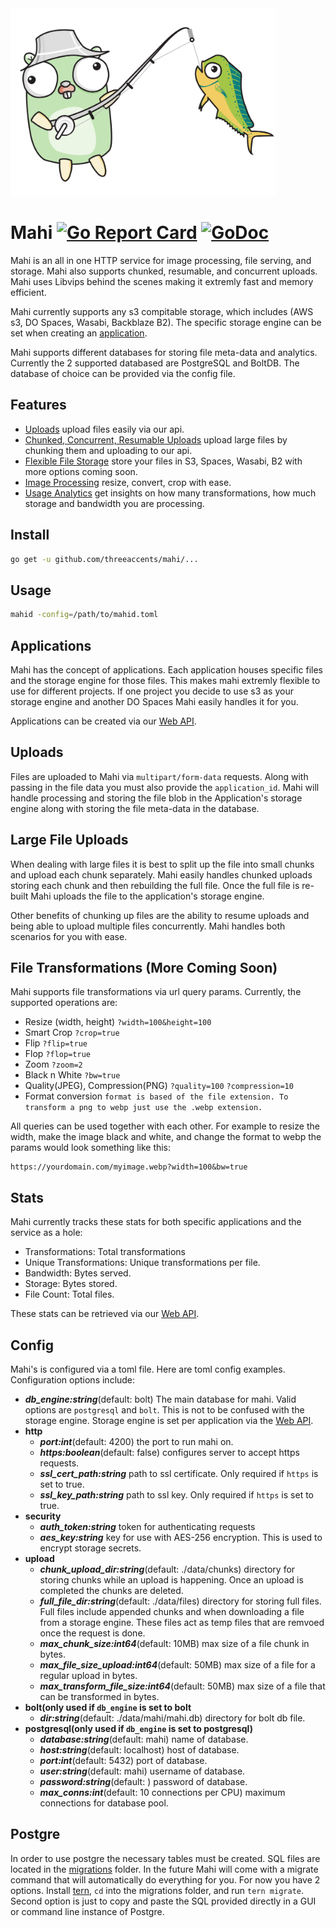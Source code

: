 <img src="mahi-gopher.png" height="300" />

# Mahi [![Go Report Card](http://goreportcard.com/badge/threeaccents/mahi)](https://goreportcard.com/report/threeaccents/mahi) [![GoDoc](http://img.shields.io/badge/godoc-reference-blue.svg)](http://godoc.org/github.com/threeaccents/mahi)


Mahi is an all in one HTTP service for image processing, file serving, and storage. Mahi also supports chunked, resumable, and concurrent uploads. Mahi uses Libvips behind the scenes making it extremly fast and memory efficient.

Mahi currently supports any s3 compitable storage, which includes (AWS s3, DO Spaces, Wasabi, Backblaze B2). The specific storage engine can be set when creating an [application](https://github.com/threeaccents/mahi#applications).

Mahi supports different databases for storing file meta-data and analytics. Currently the 2 supported databased are PostgreSQL and BoltDB. The database of choice can be provided via the config file.

## Features
 - [Uploads](https://github.com/threeaccents/mahi#uploads) upload files easily via our api.
 - [Chunked, Concurrent, Resumable Uploads](https://github.com/threeaccents/mahi#large-file-uploads) upload large files by chunking them and uploading to our api.
 - [Flexible File Storage](https://github.com/threeaccents/mahi#applications) store your files in S3, Spaces, Wasabi, B2 with more options coming soon.
 - [Image Processing](https://github.com/threeaccents/mahi#file-transformations) resize, convert, crop with ease.
 - [Usage Analytics](https://github.com/threeaccents/mahi#stats) get insights on how many transformations, how much storage and bandwidth you are processing.

## Install
```bash
go get -u github.com/threeaccents/mahi/...
```
## Usage
```bash
mahid -config=/path/to/mahid.toml
```
## Applications
Mahi has the concept of applications. Each application houses specific files and the storage engine for those files. This makes mahi extremly flexible to use for different projects. If one project you decide to use s3 as your storage engine and another DO Spaces Mahi easily handles it for you.

Applications can be created via our [Web API](https://mahi-api-docs.threeaccents.com/#req_10641a46be544cae978fa83b6fe1f00e).
## Uploads
Files are uploaded to Mahi via `multipart/form-data` requests. Along with passing in the file data you must also provide the `application_id`.
Mahi will handle processing and storing the file blob in the Application's storage engine along with storing the file meta-data in the database.
## Large File Uploads
When dealing with large files it is best to split up the file into small chunks and upload each chunk separately. Mahi easily handles chunked uploads storing each chunk and then rebuilding the full file. Once the full file is re-built Mahi uploads the file to the application's storage engine.

Other benefits of chunking up files are the ability to resume uploads and being able to upload multiple files concurrently. Mahi handles both scenarios for you with ease.
## File Transformations (More Coming Soon)
Mahi supports file transformations via url query params. Currently, the supported operations are:
 - Resize (width, height) `?width=100&height=100`
 - Smart Crop `?crop=true`
 - Flip `?flip=true`
 - Flop `?flop=true`
 - Zoom `?zoom=2`
 - Black n White `?bw=true`
 - Quality(JPEG), Compression(PNG) `?quality=100` `?compression=10`
 - Format conversion `format is based of the file extension. To transform a png to webp just use the .webp extension.`

All queries can be used together with each other. For example to resize the width, make the image black and white, and change the format to webp the params would look something like this:
```
https://yourdomain.com/myimage.webp?width=100&bw=true
```
## Stats
Mahi currently tracks these stats for both specific applications and the service as a hole:
 - Transformations: Total transformations
 - Unique Transformations: Unique transformations per file. 
 - Bandwidth: Bytes served.
 - Storage: Bytes stored.
 - File Count: Total files.

These stats can be retrieved via our [Web API](https://mahi-api-docs.threeaccents.com/#req_4971b4c6a7854cad87e45d2150c7db64).
## Config
Mahi's is configured via a toml file. Here are toml config examples. Configuration options include:
 - ***db_engine:string***(default: bolt) The main database for mahi. Valid options are `postgresql` and `bolt`. This is not to be confused with the storage engine. Storage engine is set per application via the [Web API](https://mahi-api-docs.threeaccents.com/#req_10641a46be544cae978fa83b6fe1f00e).
 - **http**
    - ***port:int***(default: 4200) the port to run mahi on.
    - ***https:boolean***(default: false) configures server to accept https requests.
    - ***ssl_cert_path:string*** path to ssl certificate. Only required if `https` is set to true.
    - ***ssl_key_path:string*** path to ssl key. Only required if `https` is set to true.
 - **security**
    - ***auth_token:string*** token for authenticating requests
    - ***aes_key:string*** key for use with AES-256 encryption. This is used to encrypt storage secrets.
 - **upload**
    - ***chunk_upload_dir:string***(default: ./data/chunks) directory for storing chunks while an upload is happening. Once an upload is completed the chunks are deleted.
    - ***full_file_dir:string***(default: ./data/files) directory for storing full files. Full files include appended chunks and when downloading a file from a storage engine. These files act as temp files that are remvoed once the request is done.
    - ***max_chunk_size:int64***(default: 10MB) max size of a file chunk in bytes.
    - ***max_file_size_upload:int64***(default: 50MB) max size of a file for a regular upload in bytes.
    - ***max_transform_file_size:int64***(default: 50MB) max size of a file that can be transformed in bytes.
 - **bolt(only used if `db_engine` is set to bolt**
    - ***dir:string***(default: ./data/mahi/mahi.db) directory for bolt db file.
 - **postgresql(only used if `db_engine` is set to postgresql)**
    - ***database:string***(default: mahi) name of database.
    - ***host:string***(default: localhost) host of database.
    - ***port:int***(default: 5432)  port of database.
    - ***user:string***(default: mahi) username of database.
    - ***password:string***(default: ) password of database.   
    - ***max_conns:int***(default: 10 connections per CPU) maximum connections for database pool.   
## Postgre
In order to use postgre the necessary tables must be created. SQL files are located in the [migrations](https://github.com/threeaccents/mahi/tree/master/cmd/migrations) folder. In the future Mahi will come with a migrate command that will automatically do everything for you. For now you have 2 options. Install [tern](https://github.com/jackc/tern), `cd` into the migrations folder, and run `tern migrate`. Second option is just to copy and paste the SQL provided directly in a GUI or command line instance of Postgre.
     
